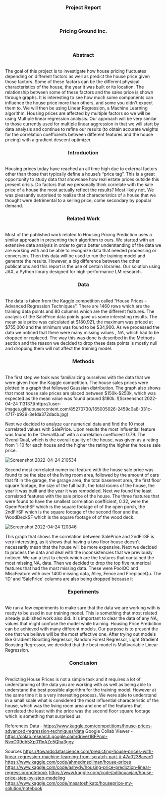 <h3 align="center">Project Report</h3><br/>
<h3 align="center">Pricing Ground Inc.</h3><br/>

<h3 align="center">Abstract</h3><br/>
The goal of this project is to investigate how house pricing fluctuates depending on different factors as well as predict the house price given those factors. 
Some of these factors can be the different physical characteristics of the house, the year it was built or its location. The relationship between some of these factors
and the sales price is shown through graphs. It is interesting to see how much some components can influence the house price more than others, and some you didn't 
expect them to. We will then be using Linear Regression, a Machine Learning algorithm. Housing prices are affected by multiple factors so we will be using Multiple 
linear regression analysis. Our approach will be very similar to those currently used for multiple linear aggression in that we will start by data analysis and 
continue to refine our results (to obtain accurate weights for the correlation coefficients between different features and the house pricing) with a gradient descent
optimizer. 

<h3 align="center">Introduction</h3><br/>
Housing prices today have reached an all time high due to external factors other than those that typically define a house’s “price tag”. This is a great opportunity 
to study data that showcase how real estate prices outside this present crisis. Do factors that we personally think correlate with the sale price of a house the most 
actually reflect the results? Most likely not. We was pleasantly surprised to realize that characteristics of a house that we thought were detrimental to a selling 
price, come secondary by popular demand. 

<h3 align="center">Related Work</h3><br/>
Most of the published work related to Housing Pricing Prediction uses a similar approach in presenting their algorithm to ours. We started with an extensive
data analysis in order to get a better understanding of the data we are working with and be able to recognize data that needed processing or conversion. Then this 
data will be used to run the training model and generate the results. However, a big difference between the other publications and this report is the use of certain 
libraries. Our solution using JAX, a Python library designed for high-performance LM research. 

<h3 align="center">Data</h3><br/>
The data is taken from the Kaggle competition called “House Prices - Advanced Regression Techniques”. There are 1460 rows which are the training data points and 80 
columns which are the different features.
The analysis of the SalePrice data points gave us some interesting results. The mean sale price was calculated at $180,921, the maximum was priced at $755,000 and 
the minimum was found to be $34,900. As we processed the data we noticed that there were many missing values , NA, which had to be dropped or replaced. The way this 
was done is described in the Methods section and the reason we decided to drop these data points is mostly null and dropping them will not affect the training model.

<h3 align="center">Methods</h3><br/>
The first step we took was familiarizing ourselves with the data that we were given from the Kaggle competition. The house sales prices were plotted in a graph that 
followed Gaussian distribution. The graph also shows that most house sale prices are placed between $150k-$250k, which was expected as the mean value was found around 
$180k.
![Screenshot 2022-04-24 113137](https://user-images.githubusercontent.com/85270730/165005026-2459c0a8-331c-4717-b929-3e1da372dacb.jpg)

Next we decided to analyze our numerical data and find the 10 most correlated values with SalePrice. Upon results the most influential feature was found to be 
‘OverallQual’ with a correlation coefficient 0.79. The OverallQual, which is the overall quality of the house, was given as a rating from 1-10 for each house and the
higher the rating the higher the house sale price. 

![Screenshot 2022-04-24 210534](https://user-images.githubusercontent.com/85270730/165005119-35b77e56-8dc4-4f11-94c4-ab816116566e.jpg)

Second most correlated numerical feature with the house sale price was found to be the size of the living room area, followed by the amount of cars that fit in the 
garage, the garage area, the total basement area, the first floor square footage, the size of the full bath, the total rooms of the house, the year it was built and 
the year it was remodeled. 
Next we found the least correlated features with the sale price of the house. The three features that were found to have the smallest correlation coefficient, 0.32, 
were the OpemPorchSF which is the square footage of of the open porch, the 2ndFlrSF which is the square footage of the second floor and the WoodDeckSF which is the 
square footage of of the wood deck. 

![Screenshot 2022-04-24 120346](https://user-images.githubusercontent.com/85270730/165004671-3c5e99ee-c295-4d4d-9396-109be74a985e.jpg)


This graph that shows the correlation between SalePrice and 2ndFlrSF is very interesting, as it shows that having a two floor house doesn't necessarily mean that the
house will be more expensive. 
Next we decided to process the data and deal with the inconsistencies that we previously noticed. We ran a test to check which are the features that contained the 
most missing,NA, data. Then we decided to drop the top five numerical features that had the most missing data. These were PoolQC and MiscFeature with over 1400 
missing data, Alley, Fence and FireplaceQu. The ‘ID’ and ‘SalePrice’ columns are also being dropped because it 

<h3 align="center">Experiments</h3><br/>
We run a few experiments to make sure that the data we are working with is ready to be used in our training model. This is something that most related already 
published work also did. It is important to clear the data of any NA, values that might confuse the model while training. Housing Price Prediction can be achieved 
with many different models. Our purpose is to present the one that we believe will be the most effective one. After trying out models like Gradient Boosting Regressor,
Random Forest Regressor, Light Gradient Boosting Regressor, we decided that the best model is Multivariable Linear Regression. 

<h3 align="center">Conclusion</h3><br/>
Predicting House Prices is not a simple task and it requires a lot of understanding of the data you are working with as well as being able to understand the best 
possible algorithm for the training model. However at the same time it is a very interesting process. We were able to understand in a small scale what is considered 
the most influential characteristic of the house, which was the living room area and one of the features that correlated the least with the price was the second floor
square footage which is something that surprised us. 

References
Data - https://www.kaggle.com/competitions/house-prices-advanced-regression-techniques/data
Google Collab Viewer - 
https://colab.research.google.com/drive/1BFPnm-NvxO09dh5Xp011nAZe5Qha3ggy

Sources
https://towardsdatascience.com/predicting-house-prices-with-linear-regression-machine-learning-from-scratch-part-ii-47a0238aeac1
https://www.kaggle.com/code/ahmedmsoliman/house-prices
https://www.kaggle.com/code/ashydv/housing-price-prediction-linear-regression/notebook
https://www.kaggle.com/code/adibouayjan/house-price-step-by-step-modeling
https://www.kaggle.com/code/masatoshikato/houseprice-my-solution/notebook
